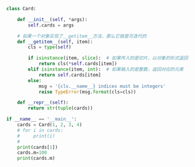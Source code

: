 
<BlogInfo id="1140" title="1.可迭代的对象" author="白日梦想猿" pv=0 read_times=0 pre_cost_time=0分35秒 category="序列的修改_散列和切片" tag_list="['序列的修改_散列和切片']" create_time="2022.03.28 09:41:24" update_time="2022.03.28 10:26:56" />

```python
class Card:

    def __init__(self, *args):
        self.cards = args

    # 如果一个对象实现了__getitem__方法，那么它就是可迭代的
    def __getitem__(self, item):
        cls = type(self)

        if isinstance(item, slice):  # 如果传入的是切片，以对象的形式返回
            return cls(*self.cards[item])
        elif isinstance(item, int):  # 如果输入的是整数，返回对应的元素
            return self.cards[item]
        else:
            msg = '{cls.__name__} indices must be integers'
            raise TypeError(msg.format(cls=cls))

    def __repr__(self):
        return str(tuple(cards))

if __name__ == '__main__':
    cards = Card(1, 2, 3, 4)
    # for i in cards:
    #     print(i)
    #
    print(cards[1])
    cards.m=100
    print(cards.m)

```
